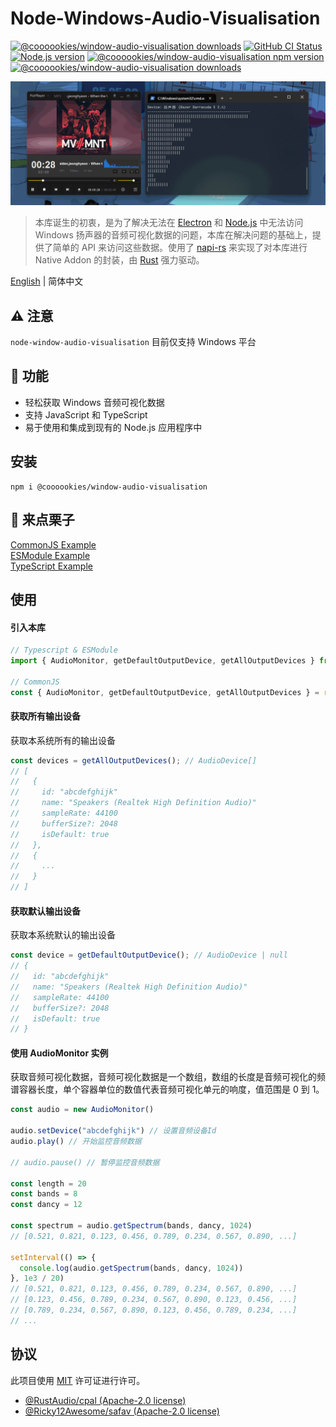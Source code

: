 # Node-Windows-Audio-Visualisation

<a href="https://github.com/LeagueTavern/node-window-audio-visualisation/issues"><img src="https://img.shields.io/github/issues/LeagueTavern/node-window-audio-visualisation?style=for-the-badge" alt="@coooookies/window-audio-visualisation downloads"></a>
<a href="https://github.com/LeagueTavern/node-window-audio-visualisation/actions"><img alt="GitHub CI Status" src="https://img.shields.io/github/actions/workflow/status/LeagueTavern/node-window-audio-visualisation/CI.yml?style=for-the-badge"></a>
<a href="https://nodejs.org/en/about/releases/"><img src="https://img.shields.io/node/v/%40coooookies%2Fwindow-audio-visualisation?style=for-the-badge" alt="Node.js version"></a>
<a href="https://www.npmjs.com/package/@coooookies/window-audio-visualisation"><img src="https://img.shields.io/npm/v/@coooookies/window-audio-visualisation.svg?style=for-the-badge&sanitize=true" alt="@coooookies/window-audio-visualisation npm version"></a>
<a href="https://npmcharts.com/compare/@coooookies/window-audio-visualisation?minimal=true"><img src="https://img.shields.io/npm/dm/@coooookies/window-audio-visualisation.svg?style=for-the-badge&sanitize=true" alt="@coooookies/window-audio-visualisation downloads"></a>

![Screenshot](docs/shot1.gif)

> 本库诞生的初衷，是为了解决无法在 [Electron](https://www.electronjs.org/) 和 [Node.js](https://nodejs.org/) 中无法访问 Windows 扬声器的音频可视化数据的问题，本库在解决问题的基础上，提供了简单的 API 来访问这些数据。使用了 [napi-rs](https://napi.rs/) 来实现了对本库进行 Native Addon 的封装，由 [Rust](https://www.rust-lang.org/) 强力驱动。

[English](./README.md) | 简体中文

## ⚠️ 注意

`node-window-audio-visualisation` 目前仅支持 Windows 平台

## 🚀 功能

- 轻松获取 Windows 音频可视化数据
- 支持 JavaScript 和 TypeScript
- 易于使用和集成到现有的 Node.js 应用程序中

## 安装

```shell
npm i @coooookies/window-audio-visualisation
```

## 🍊 来点栗子

[CommonJS Example](example/index.js) <br />
[ESModule Example](example/index.mjs) <br />
[TypeScript Example](example/index.ts) <br />

## 使用

#### 引入本库

```Typescript
// Typescript & ESModule
import { AudioMonitor, getDefaultOutputDevice, getAllOutputDevices } from '@coooookies/window-audio-visualisation';

// CommonJS
const { AudioMonitor, getDefaultOutputDevice, getAllOutputDevices } = require('@coooookies/window-audio-visualisation');
```

#### 获取所有输出设备

获取本系统所有的输出设备

```Typescript
const devices = getAllOutputDevices(); // AudioDevice[]
// [
//   {
//     id: "abcdefghijk"
//     name: "Speakers (Realtek High Definition Audio)"
//     sampleRate: 44100
//     bufferSize?: 2048
//     isDefault: true
//   },
//   {
//     ...
//   }
// ]
```

#### 获取默认输出设备

获取本系统默认的输出设备

```Typescript
const device = getDefaultOutputDevice(); // AudioDevice | null
// {
//   id: "abcdefghijk"
//   name: "Speakers (Realtek High Definition Audio)"
//   sampleRate: 44100
//   bufferSize?: 2048
//   isDefault: true
// }
```

#### 使用 AudioMonitor 实例

获取音频可视化数据，音频可视化数据是一个数组，数组的长度是音频可视化的频谱容器长度，单个容器单位的数值代表音频可视化单元的响度，值范围是 0 到 1。

```Typescript
const audio = new AudioMonitor()

audio.setDevice("abcdefghijk") // 设置音频设备Id
audio.play() // 开始监控音频数据

// audio.pause() // 暂停监控音频数据

const length = 20
const bands = 8
const dancy = 12

const spectrum = audio.getSpectrum(bands, dancy, 1024)
// [0.521, 0.821, 0.123, 0.456, 0.789, 0.234, 0.567, 0.890, ...]

setInterval(() => {
  console.log(audio.getSpectrum(bands, dancy, 1024))
}, 1e3 / 20)
// [0.521, 0.821, 0.123, 0.456, 0.789, 0.234, 0.567, 0.890, ...]
// [0.123, 0.456, 0.789, 0.234, 0.567, 0.890, 0.123, 0.456, ...]
// [0.789, 0.234, 0.567, 0.890, 0.123, 0.456, 0.789, 0.234, ...]
// ...
```

## 协议

此项目使用 [MIT](LICENSE) 许可证进行许可。

- [@RustAudio/cpal (Apache-2.0 license)](https://github.com/RustAudio/cpal)
- [@Ricky12Awesome/safav (Apache-2.0 license)](https://github.com/Ricky12Awesome/safav)
